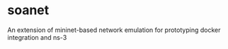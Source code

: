# soanet
An extension of mininet-based network emulation for prototyping docker integration and ns-3

